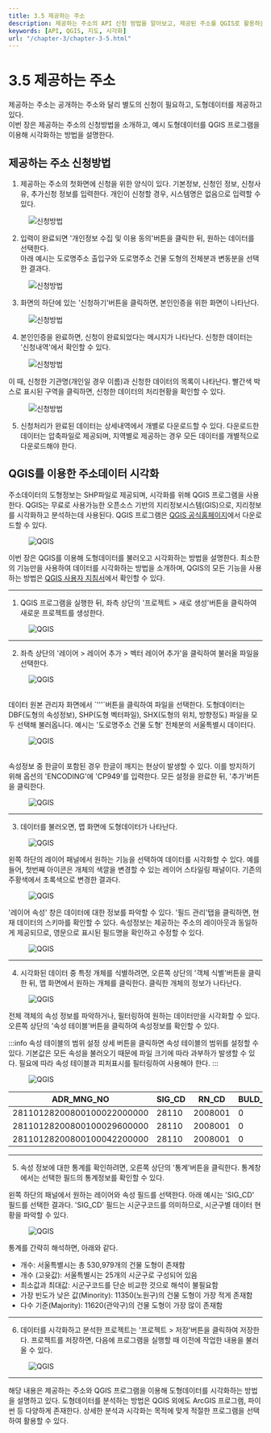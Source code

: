 ```yaml
---
title: 3.5 제공하는 주소
description: 제공하는 주소의 API 신청 방법을 알아보고, 제공된 주소를 QGIS로 활용하는 방법을 설명한다.
keywords: [API, QGIS, 지도, 시각화]
url: "/chapter-3/chapter-3-5.html"
---
```


# 3.5 제공하는 주소

제공하는 주소는 공개하는 주소와 달리 별도의 신청이 필요하고, 도형데이터를 제공하고 있다.  
이번 장은 제공하는 주소의 신청방법을 소개하고, 예시 도형데이터를 QGIS 프로그램을 이용해 시각화하는 방법을 설명한다.

## 제공하는 주소 신청방법

1. 제공하는 주소의 첫화면에 신청을 위한 양식이 있다. 기본정보, 신청인 정보, 신청사유, 추가신청 정보를 입력한다. 개인이 신청할 경우, 시스템명은 없음으로 입력할 수 있다.

<figure class="flex flex-col items-center justify-center">
    <img src="../img/form-input.png" title="신청방법">
    <figcaption style="text-align: center;"></figcaption>
</figure>

2. 입력이 완료되면 '개인정보 수집 및 이용 동의'버튼을 클릭한 뒤, 원하는 데이터를 선택한다.  
아래 예시는 도로명주소 출입구와 도로명주소 건물 도형의 전체분과 변동분을 선택한 결과다.
<figure class="flex flex-col items-center justify-center">
    <img src="../img/form-select.png" title="신청방법">
    <figcaption style="text-align: center;"></figcaption>
</figure>

3. 화면의 하단에 있는 '신청하기'버튼을 클릭하면, 본인인증을 위한 화면이 나타난다.

<figure class="flex flex-col items-center justify-center">
    <img src="../img/form-security.png" title="신청방법">
    <figcaption style="text-align: center;"></figcaption>
</figure>

4. 본인인증을 완료하면, 신청이 완료되었다는 메시지가 나타난다. 신청한 데이터는 '신청내역'에서 확인할 수 있다.

<figure class="flex flex-col items-center justify-center">
    <img src="../img/form-log.png" title="신청방법">
    <figcaption style="text-align: center;"></figcaption>
</figure>

이 때, 신청한 기관명(개인일 경우 이름)과 신청한 데이터의 목록이 나타난다. 빨간색 박스로 표시된 구역을 클릭하면, 신청한 데이터의 처리현황을 확인할 수 있다.

<figure class="flex flex-col items-center justify-center">
    <img src="../img/form-log-detail.png" title="신청방법">
    <figcaption style="text-align: center;"></figcaption>
</figure>

5. 신청처리가 완료된 데이터는 상세내역에서 개별로 다운로드할 수 있다. 다운로드한 데이터는 압축파일로 제공되며, 지역별로 제공하는 경우 모든 데이터를 개별적으로 다운로드해야 한다.

## QGIS를 이용한 주소데이터 시각화

주소데이터의 도형정보는 SHP파일로 제공되며, 시각화를 위해 QGIS 프로그램을 사용한다.
QGIS는 무료로 사용가능한 오픈소스 기반의 지리정보시스템(GIS)으로, 지리정보를 시각화하고 분석하는데 사용된다. QGIS 프로그램은 [QGIS 공식홈페이지](https://qgis.org/ko/site/)에서 다운로드할 수 있다.

<figure class="flex flex-col items-center justify-center">
    <img src="../img/qgis.png" title="QGIS">
    <figcaption style="text-align: center;"></figcaption>
</figure>

이번 장은 QGIS를 이용해 도형데이터를 불러오고 시각화하는 방법을 설명한다. 최소한의 기능만을 사용하여 데이터를 시각화하는 방법을 소개하며, QGIS의 모든 기능을 사용하는 방법은 [QGIS 사용자 지침서](https://docs.qgis.org/3.28/ko/docs/user_manual/index.html)에서 확인할 수 있다.

---

1. QGIS 프로그램을 실행한 뒤, 좌측 상단의 '프로젝트 > 새로 생성'버튼을 클릭하여 새로운 프로젝트를 생성한다.

<figure class="flex flex-col items-center justify-center">
    <img src="../img/qgis-step-1.png" title="QGIS">
    <figcaption style="text-align: center;"></figcaption>
</figure>

---

2. 좌측 상단의 '레이어 > 레이어 추가 > 벡터 레이어 추가'을 클릭하여 불러올 파일을 선택한다.
<figure class="flex flex-col items-center justify-center">
    <img src="../img/qgis-step-2.png" title="QGIS">
    <figcaption style="text-align: center;"></figcaption>
</figure>
<br>
데이터 원본 관리자 화면에서 `'''`버튼을 클릭하여 파일을 선택한다.
도형데이터는 DBF(도형의 속성정보), SHP(도형 벡터파일), SHX(도형의 위치, 방향정도) 파일을 모두 선택해 불러옵니다. 예시는 '도로명주소 건물 도형' 전체분의 서울특별시 데이터다.
<br>
<figure class="flex flex-col items-center justify-center">
    <img src="../img/qgis-step-3.png" title="QGIS">
    <figcaption style="text-align: center;"></figcaption>
</figure>
<br>
속성정보 중 한글이 포함된 경우 한글이 깨지는 현상이 발생할 수 있다. 이를 방지하기 위해 옵션의 'ENCODING'에 'CP949'를 입력한다. 모든 설정을 완료한 뒤, '추가'버튼을 클릭한다.

<br>
<figure class="flex flex-col items-center justify-center">
    <img src="../img/qgis-step-4.png" title="QGIS">
    <figcaption style="text-align: center;"></figcaption>
</figure>

---

3. 데이터를 불러오면, 맵 화면에 도형데이터가 나타난다.

<figure class="flex flex-col items-center justify-center">
    <img src="../img/qgis-step-5.png" title="QGIS">
    <figcaption style="text-align: center;"></figcaption>
</figure>

왼쪽 하단의 레이어 패널에서 원하는 기능을 선택하여 데이터를 시각화할 수 있다. 예를 들어, 첫번째 아이콘은 개체의 색깔을 변경할 수 있는 레이어 스타일링 패널이다. 기존의 주황색에서 초록색으로 변경한 결과다.

<figure class="flex flex-col items-center justify-center">
    <img src="../img/qgis-step-6.png" title="QGIS">
    <figcaption style="text-align: center;"></figcaption>
</figure>

'레이어 속성' 창은 데이터에 대한 정보를 파악할 수 있다. '필드 관리'탭을 클릭하면, 현재 데이터의 스키마를 확인할 수 있다. 속성정보는 제공하는 주소의 레이아웃과 동일하게 제공되므로, 영문으로 표시된 필드명을 확인하고 수정할 수 있다.

<figure class="flex flex-col items-center justify-center">
    <img src="../img/qgis-step-7.png" title="QGIS">
    <figcaption style="text-align: center;"></figcaption>
</figure>

---

4. 시각화된 데이터 중 특정 개체를 식별하려면, 오른쪽 상단의 '객체 식별'버튼을 클릭한 뒤, 맵 화면에서 원하는 개체를 클릭한다. 클릭한 개체의 정보가 나타난다.

<figure class="flex flex-col items-center justify-center">
    <img src="../img/qgis-step-8.png" title="QGIS">
    <figcaption style="text-align: center;"></figcaption>
</figure>

전체 객체의 속성 정보를 파악하거나, 필터링하여 원하는 데이터만을 시각화할 수 있다. 오른쪽 상단의 '속성 테이블'버튼을 클릭하여 속성정보를 확인할 수 있다.

:::info 속성 테이블의 범위 설정
상세 버튼을 클릭하면 속성 테이블의 범위를 설정할 수 있다. 기본값은 모든 속성을 불러오기 때문에 파일 크기에 따라 과부하가 발생할 수 있다. 필요에 따라 속성 테이블과 피처표시를 필터링하여 사용해야 한다.
:::

<figure class="flex flex-col items-center justify-center">
    <img src="../img/qgis-step-9.png" title="QGIS">
    <figcaption style="text-align: center;"></figcaption>
</figure>

| ADR_MNG_NO                 | SIG_CD | RN_CD   | BULD_SE_CD | BULD_MNNM | BULD_SLNO | BUL_MAN_NO | EQB_MAN_SN | EFFECT_DE |
| -------------------------- | ------ | ------- | ---------- | --------- | --------- | ---------- | ---------- | --------- |
| 28110128200800100022000000 | 28110  | 2008001 | 0          | 220       | 0         | 0          | 186        | 20110729  |
| 28110128200800100029600000 | 28110  | 2008001 | 0          | 296       | 0         | 0          | 163        | 20110729  |
| 28110128200800100042200000 | 28110  | 2008001 | 0          | 422       | 0         | 0          | 174        | 20111223  |

---

5. 속성 정보에 대한 통계를 확인하려면, 오른쪽 상단의 '통계'버튼을 클릭한다. 통계창에서는 선택한 필드의 통계정보를 확인할 수 있다.

왼쪽 하단의 패널에서 원하는 레이어와 속성 필드를 선택한다. 아래 예시는 'SIG_CD' 필드를 선택한 결과다. 'SIG_CD' 필드는 시군구코드를 의미하므로, 시군구별 데이터 현황을 파악할 수 있다.

<figure class="flex flex-col items-center justify-center">
    <img src="../img/qgis-step-10.png" title="QGIS">
    <figcaption style="text-align: center;"></figcaption>
</figure>

통계를 간략히 해석하면, 아래와 같다.

- 개수: 서울특별시는 총 530,979개의 건물 도형이 존재함
- 개수 (고윳값): 서울특별시는 25개의 시군구로 구성되어 있음
- 최소값과 최대값: 시군구코드를 단순 비교한 것으로 해석이 불필요함
- 가장 빈도가 낮은 값(Minority): 11350(노원구)의 건물 도형이 가장 적게 존재함
- 다수 기준(Majority): 11620(관악구)의 건물 도형이 가장 많이 존재함

---

6. 데이터를 시각화하고 분석한 프로젝트는 '프로젝트 > 저장'버튼을 클릭하여 저장한다. 프로젝트를 저장하면, 다음에 프로그램을 실행할 때 이전에 작업한 내용을 불러올 수 있다.

<figure class="flex flex-col items-center justify-center">
    <img src="../img/qgis-step-11.png" title="QGIS">
    <figcaption style="text-align: center;"></figcaption>
</figure>

---

해당 내용은 제공하는 주소와 QGIS 프로그램을 이용해 도형데이터를 시각화하는 방법을 설명하고 있다. 도형데이터를 분석하는 방법은 QGIS 외에도 ArcGIS 프로그램, 파이썬 등 다양하게 존재한다. 상세한 분석과 시각화는 목적에 맞게 적절한 프로그램을 선택하여 활용할 수 있다.

